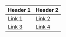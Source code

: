 | Header 1 | Header 2 |
| -------- | -------- |
| [Link 1](https://www.example.com) | [Link 2](https://www.example2.com) |
| [Link 3](https://www.example3.com) | [Link 4](https://www.example4.com) |
